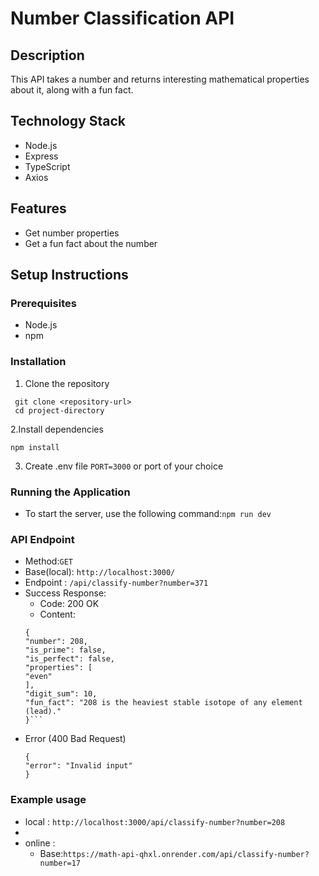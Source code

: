 # Number Classification API

## Description

This API takes a number and returns interesting mathematical properties about it, along with a fun fact.

## Technology Stack

- Node.js
- Express
- TypeScript
- Axios

## Features

- Get number properties
- Get a fun fact about the number

## Setup Instructions

### Prerequisites

- Node.js
- npm

### Installation

1. Clone the repository

```
 git clone <repository-url>
 cd project-directory
```

2.Install dependencies

```
npm install
```

3. Create .env file
   `PORT=3000` or port of your choice

### Running the Application

- To start the server, use the following command:`npm run dev`

### API Endpoint

- Method:`GET`
- Base(local): `http://localhost:3000/`
- Endpoint : `/api/classify-number?number=371`
- Success Response:
  - Code: 200 OK
  - Content:
  ````
  {
  "number": 208,
  "is_prime": false,
  "is_perfect": false,
  "properties": [
  "even"
  ],
  "digit_sum": 10,
  "fun_fact": "208 is the heaviest stable isotope of any element (lead)."
  }```
  ````
- Error (400 Bad Request)
  ```
  {
  "error": "Invalid input"
  }
  ```

### Example usage

- local : `http://localhost:3000/api/classify-number?number=208`
-
- online :
  - Base:`https://math-api-qhxl.onrender.com/api/classify-number?number=17`
